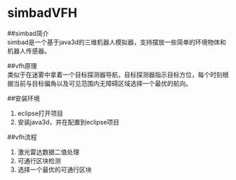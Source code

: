 # simbadVFH
##simbad简介  
simbad是一个基于java3d的三维机器人模拟器，支持摆放一些简单的环境物体和机器人传感器。  

##vfh原理  
类似于在迷雾中拿着一个目标探测器导航，目标探测器指示目标方位，每个时刻根据当前与目标偏角以及可见范围内无障碍区域选择一个最优的航向。  

##安装环境  
1. eclipse打开项目  
2. 安装java3d，并在配置到eclipse项目  

##vfh流程  
1. 激光雷达数据二值处理
2. 可通行区块检测
3. 选择一个最优的可通行区块
